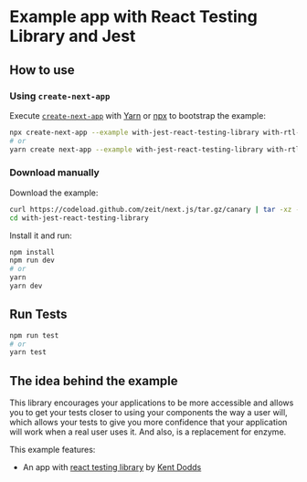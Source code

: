 # Example app with React Testing Library and Jest

## How to use

### Using `create-next-app`

Execute [`create-next-app`](https://github.com/segmentio/create-next-app) with [Yarn](https://yarnpkg.com/lang/en/docs/cli/create/) or [npx](https://github.com/zkat/npx#readme) to bootstrap the example:

```bash
npx create-next-app --example with-jest-react-testing-library with-rtl-app
# or
yarn create next-app --example with-jest-react-testing-library with-rtl-app
```

### Download manually

Download the example:

```bash
curl https://codeload.github.com/zeit/next.js/tar.gz/canary | tar -xz --strip=2 next.js-canary/examples/with-jest-react-testing-library
cd with-jest-react-testing-library
```

Install it and run:

```bash
npm install
npm run dev
# or
yarn
yarn dev
```

## Run Tests

```bash
npm run test
# or
yarn test
```

## The idea behind the example

This library encourages your applications to be more accessible and allows you to get your tests closer to using your components the way a user will, which allows your tests to give you more confidence that your application will work when a real user uses it. And also, is a replacement for enzyme.

This example features:

- An app with [react testing library](https://github.com/kentcdodds/react-testing-library) by [Kent Dodds](https://github.com/kentcdodds/)
